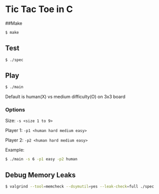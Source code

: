 # Tic Tac Toe in C

##Make

```bash
$ make
```

## Test

```bash
$ ./spec
```

## Play

```bash
$ ./main
```

Default is human(X) vs medium difficulty(O) on 3x3 board

### Options
Size: ```-s <size 1 to 9>```

Player 1: ```-p1 <human hard medium easy>```

Player 2: ```-p2 <human hard medium easy>```

Example:

```bash
$ ./main -s 6 -p1 easy -p2 human
```

## Debug Memory Leaks

```bash
$ valgrind --tool=memcheck --dsymutil=yes --leak-check=full ./spec
```
